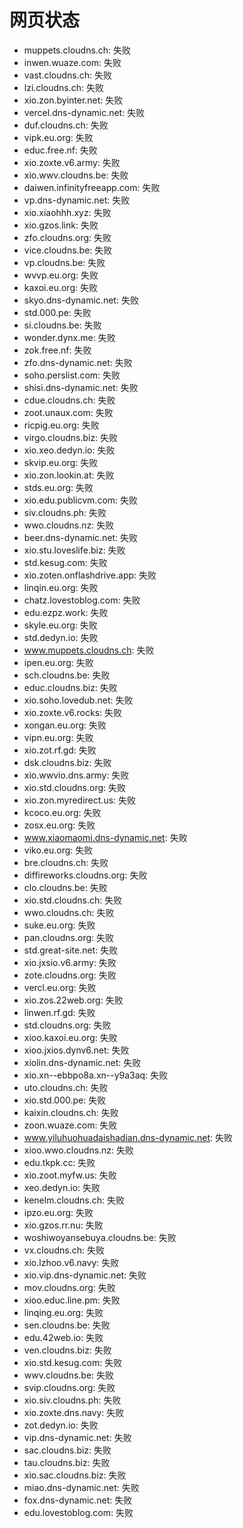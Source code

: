 # 网页状态
- muppets.cloudns.ch: 失败
- inwen.wuaze.com: 失败
- vast.cloudns.ch: 失败
- lzi.cloudns.ch: 失败
- xio.zon.byinter.net: 失败
- vercel.dns-dynamic.net: 失败
- duf.cloudns.ch: 失败
- vipk.eu.org: 失败
- educ.free.nf: 失败
- xio.zoxte.v6.army: 失败
- xio.wwv.cloudns.be: 失败
- daiwen.infinityfreeapp.com: 失败
- vp.dns-dynamic.net: 失败
- xio.xiaohhh.xyz: 失败
- xio.gzos.link: 失败
- zfo.cloudns.org: 失败
- vice.cloudns.be: 失败
- vp.cloudns.be: 失败
- wvvp.eu.org: 失败
- kaxoi.eu.org: 失败
- skyo.dns-dynamic.net: 失败
- std.000.pe: 失败
- si.cloudns.be: 失败
- wonder.dynx.me: 失败
- zok.free.nf: 失败
- zfo.dns-dynamic.net: 失败
- soho.perslist.com: 失败
- shisi.dns-dynamic.net: 失败
- cdue.cloudns.ch: 失败
- zoot.unaux.com: 失败
- ricpig.eu.org: 失败
- virgo.cloudns.biz: 失败
- xio.xeo.dedyn.io: 失败
- skvip.eu.org: 失败
- xio.zon.lookin.at: 失败
- stds.eu.org: 失败
- xio.edu.publicvm.com: 失败
- siv.cloudns.ph: 失败
- wwo.cloudns.nz: 失败
- beer.dns-dynamic.net: 失败
- xio.stu.loveslife.biz: 失败
- std.kesug.com: 失败
- xio.zoten.onflashdrive.app: 失败
- linqin.eu.org: 失败
- chatz.lovestoblog.com: 失败
- edu.ezpz.work: 失败
- skyle.eu.org: 失败
- std.dedyn.io: 失败
- www.muppets.cloudns.ch: 失败
- ipen.eu.org: 失败
- sch.cloudns.be: 失败
- educ.cloudns.biz: 失败
- xio.soho.lovedub.net: 失败
- xio.zoxte.v6.rocks: 失败
- xongan.eu.org: 失败
- vipn.eu.org: 失败
- xio.zot.rf.gd: 失败
- dsk.cloudns.biz: 失败
- xio.wwvio.dns.army: 失败
- xio.std.cloudns.org: 失败
- xio.zon.myredirect.us: 失败
- kcoco.eu.org: 失败
- zosx.eu.org: 失败
- www.xiaomaomi.dns-dynamic.net: 失败
- viko.eu.org: 失败
- bre.cloudns.ch: 失败
- diffireworks.cloudns.org: 失败
- clo.cloudns.be: 失败
- xio.std.cloudns.ch: 失败
- wwo.cloudns.ch: 失败
- suke.eu.org: 失败
- pan.cloudns.org: 失败
- std.great-site.net: 失败
- xio.jxsio.v6.army: 失败
- zote.cloudns.org: 失败
- vercl.eu.org: 失败
- xio.zos.22web.org: 失败
- linwen.rf.gd: 失败
- std.cloudns.org: 失败
- xioo.kaxoi.eu.org: 失败
- xioo.jxios.dynv6.net: 失败
- xiolin.dns-dynamic.net: 失败
- xio.xn--ebbpo8a.xn--y9a3aq: 失败
- uto.cloudns.ch: 失败
- xio.std.000.pe: 失败
- kaixin.cloudns.ch: 失败
- zoon.wuaze.com: 失败
- www.yiluhuohuadaishadian.dns-dynamic.net: 失败
- xioo.wwo.cloudns.nz: 失败
- edu.tkpk.cc: 失败
- xio.zoot.myfw.us: 失败
- xeo.dedyn.io: 失败
- kenelm.cloudns.ch: 失败
- ipzo.eu.org: 失败
- xio.gzos.rr.nu: 失败
- woshiwoyansebuya.cloudns.be: 失败
- vx.cloudns.ch: 失败
- xio.lzhoo.v6.navy: 失败
- xio.vip.dns-dynamic.net: 失败
- mov.cloudns.org: 失败
- xioo.educ.line.pm: 失败
- linqing.eu.org: 失败
- sen.cloudns.be: 失败
- edu.42web.io: 失败
- ven.cloudns.biz: 失败
- xio.std.kesug.com: 失败
- wwv.cloudns.be: 失败
- svip.cloudns.org: 失败
- xio.siv.cloudns.ph: 失败
- xio.zoxte.dns.navy: 失败
- zot.dedyn.io: 失败
- vip.dns-dynamic.net: 失败
- sac.cloudns.biz: 失败
- tau.cloudns.biz: 失败
- xio.sac.cloudns.biz: 失败
- miao.dns-dynamic.net: 失败
- fox.dns-dynamic.net: 失败
- edu.lovestoblog.com: 失败
